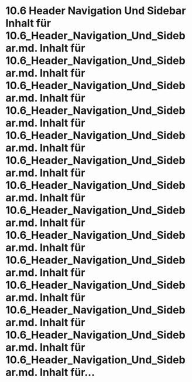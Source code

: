 # 10.6 Header Navigation Und Sidebar Inhalt für 10.6_Header_Navigation_Und_Sidebar.md. Inhalt für 10.6_Header_Navigation_Und_Sidebar.md. Inhalt für 10.6_Header_Navigation_Und_Sidebar.md. Inhalt für 10.6_Header_Navigation_Und_Sidebar.md. Inhalt für 10.6_Header_Navigation_Und_Sidebar.md. Inhalt für 10.6_Header_Navigation_Und_Sidebar.md. Inhalt für 10.6_Header_Navigation_Und_Sidebar.md. Inhalt für 10.6_Header_Navigation_Und_Sidebar.md. Inhalt für 10.6_Header_Navigation_Und_Sidebar.md. Inhalt für 10.6_Header_Navigation_Und_Sidebar.md. Inhalt für 10.6_Header_Navigation_Und_Sidebar.md. Inhalt für 10.6_Header_Navigation_Und_Sidebar.md. Inhalt für 10.6_Header_Navigation_Und_Sidebar.md. Inhalt für 10.6_Header_Navigation_Und_Sidebar.md. Inhalt für...